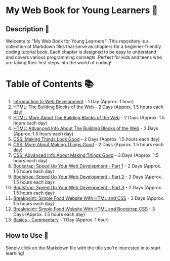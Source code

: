 # My Web Book for Young Learners 📘

## Description 📝

Welcome to "My Web Book for Young Learners"! This repository is a collection of Markdown files that serve as chapters for a beginner-friendly coding tutorial book. Each chapter is designed to be easy to understand and covers various programming concepts. Perfect for kids and teens who are taking their first steps into the world of coding!

# Table of Contents 📚

1. [Introduction to Web Development](./INTRODUCTION.md) - 1 Day (Approx. 1 hour)
2. [HTML: The Building Blocks of the Web](./HTML/HTML.md) - 2 Days (Approx. 1.5 hours each day)
3. [HTML: More About The Building Blocks of the Web](./HTML/HTML-more.md) - 2 Days (Approx. 1.5 hours each day)
4. [HTML: Advanced Info About The Building Blocks of the Web](./HTML/HTML-advanced.md) - 3 Days (Approx. 1.5 hours each day)
5. [CSS: Making Things Look Good](./CSS/CSS.md) - 2 Days (Approx. 1.5 hours each day)
6. [CSS: More About Making Things Good](./CSS/CSS-more.md) - 2 Days (Approx. 1.5 hours each day)
7. [CSS: Advanced Info About Making Things Good](./CSS/CSS-advanced.md) - 3 Days (Approx. 1.5 hours each day)
8. [Bootstrap: Speed Up Your Web Development - Part 1](./BOOTSTRAP/Bootstrap-part-1.md) - 2 Days (Approx. 1.5 hours each day)
9. [Bootstrap: Speed Up Your Web Development - Part 2](./BOOTSTRAP/Bootstrap-part-2.md) - 2 Days (Approx. 1.5 hours each day)
10. [Bootstrap: Speed Up Your Web Development - Part 3](./BOOTSTRAP/Bootstrap-part-3.md) - 2 Days (Approx. 1.5 hours each day)
11. [Breakpoint: Simple Food Website With HTML and CSS](./MARKUP_BREAKPOINT/Breakpoint-1.md) - 3 Days (Approx. 1.5 hours each day)
12. [Breakpoint: Simple Food Website With HTML and Bootstrap CSS](./MARKUP_BREAKPOINT/Breakpoint-2.md) - 3 Days (Approx. 1.5 hours each day)
13. [Basics - Commentary](./COMMENTARY//Basics-commentary.md) - 1 Day (Approx. 1 hour)

## How to Use 🤔

Simply click on the Markdown file with the title you're interested in to start learning!
